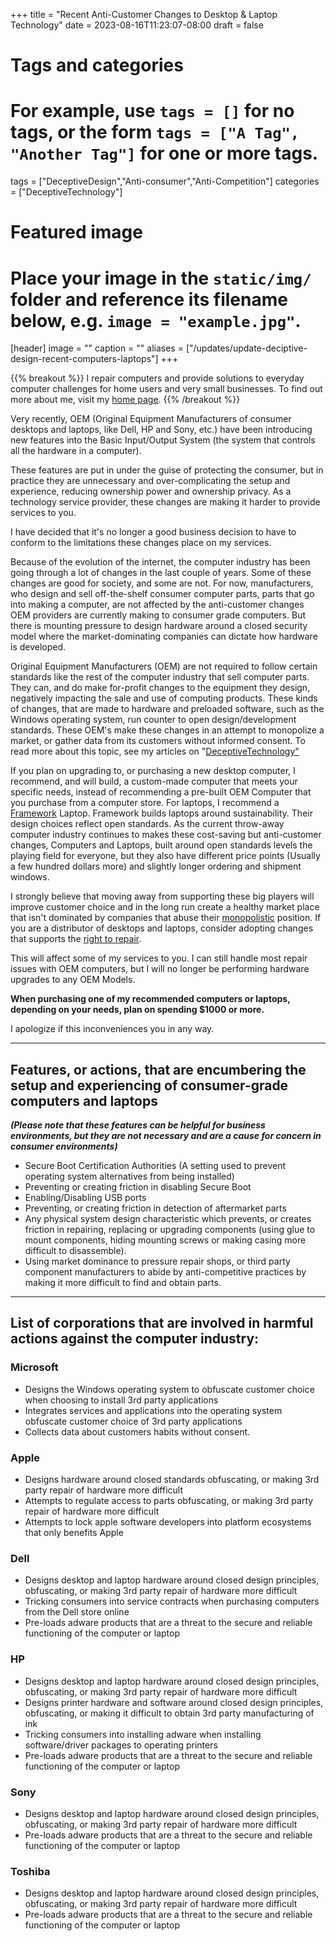 +++
title = "Recent Anti-Customer Changes to Desktop & Laptop Technology"
date = 2023-08-16T11:23:07-08:00
draft = false
# Tags and categories
# For example, use `tags = []` for no tags, or the form `tags = ["A Tag", "Another Tag"]` for one or more tags.
tags = ["DeceptiveDesign","Anti-consumer","Anti-Competition"]
categories = ["DeceptiveTechnology"]

# Featured image
# Place your image in the `static/img/` folder and reference its filename below, e.g. `image = "example.jpg"`.
[header]
image = ""
caption = ""
aliases = ["/updates/update-deciptive-design-recent-computers-laptops"]
+++

{{% breakout %}}
I repair computers and provide solutions to everyday computer challenges for home users and very small businesses. To find out more about me, visit my [home page](https://scottrlarson.com). 
{{% /breakout %}}

Very recently, OEM (Original Equipment Manufacturers of consumer desktops and laptops, like Dell, HP and Sony, etc.) have been introducing new features into the Basic Input/Output System (the system that controls all the hardware in a computer).

These features are put in under the guise of protecting the consumer, but in practice they are unnecessary and over-complicating the setup and experience, reducing ownership power and ownership privacy. As a technology service provider, these changes are making it harder to provide services to you.

I have decided that it's no longer a good business decision to have to conform to the limitations these changes place on my services.

Because of the evolution of the internet, the computer industry has been going through a lot of changes in the last couple of years. Some of these changes are good for society, and some are not. For now, manufacturers, who design and sell off-the-shelf consumer computer parts, parts that go into making a computer, are not affected by the anti-customer changes OEM providers are currently making to consumer grade computers. But there is mounting pressure to design hardware around a closed security model where the market-dominating companies can dictate how hardware is developed.

Original Equipment Manufacturers (OEM) are not required to follow certain standards like the rest of the computer industry that sell computer parts. They can, and do make for-profit changes to the equipment they design, negatively impacting the sale and use of computing products. These kinds of changes, that are made to hardware and preloaded software, such as the Windows operating system, run counter to open design/development standards. These OEM's make these changes in an attempt to monopolize a market, or gather data from its customers without informed consent. To read more about this topic, see my articles on "<a href="https://www.scottrlarson.com/categories/deceptivetechnology/">DeceptiveTechnology"</a>

If you plan on upgrading to, or purchasing a new desktop computer, I recommend, and will build, a custom-made computer that meets your specific needs, instead of recommending a pre-built OEM Computer that you purchase from a computer store. For laptops, I recommend a [Framework](https://frame.work/) Laptop. Framework builds laptops around sustainability. Their design choices reflect open standards. As the current throw-away computer industry continues to makes these cost-saving but anti-customer changes, Computers and Laptops, built around open standards levels the playing field for everyone, but they also have different price points (Usually a few hundred dollars more) and slightly longer ordering and shipment windows. 

I strongly believe that moving away from supporting these big players will improve customer choice and in the long run create a healthy market place that isn't dominated by companies that abuse their [monopolistic](https://www.endcreativemonopolies.com/) position. If you are a distributor of desktops and laptops, consider adopting changes that supports the [right to repair](https://repair.org). 

This will affect some of my services to you. I can still handle most repair issues with OEM computers, but I will no longer be performing hardware upgrades to any OEM Models.

**When purchasing one of my recommended computers or laptops, depending on your needs, plan on spending $1000 or more.**

I apologize if this inconveniences you in any way.

---

## Features, or actions, that are encumbering the setup and experiencing of consumer-grade computers and laptops
***(Please note that these features can be helpful for business environments, but they are not necessary and are a cause for concern in consumer environments)***

- Secure Boot Certification Authorities (A setting used to prevent operating system alternatives from being installed)
- Preventing or creating friction in disabling Secure Boot
- Enabling/Disabling USB ports
- Preventing, or creating friction in detection of aftermarket parts
- Any physical system design characteristic which prevents, or creates friction in repairing, replacing or upgrading components (using glue to mount components, hiding mounting screws or making casing more difficult to disassemble).
- Using market dominance to pressure repair shops, or third party component manufacturers to abide by anti-competitive practices by making it more difficult to find and obtain parts.

---

## List of corporations that are involved in harmful actions against the computer industry:

### Microsoft
- Designs the Windows operating system to obfuscate customer choice when choosing to install 3rd party applications
- Integrates services and applications into the operating system obfuscate customer choice of 3rd party applications
- Collects data about customers habits without consent.

### Apple
- Designs hardware around closed standards obfuscating, or making 3rd party repair of hardware more difficult
- Attempts to regulate access to parts obfuscating, or making 3rd party repair of hardware more difficult
- Attempts to lock apple software developers into platform ecosystems that only benefits Apple

### Dell
- Designs desktop and laptop hardware around closed design principles, obfuscating, or making 3rd party repair of hardware more difficult
- Tricking consumers into service contracts when purchasing computers from the Dell store online
- Pre-loads adware products that are a threat to the secure and reliable functioning of the computer or laptop

### HP
- Designs desktop and laptop hardware around closed design principles, obfuscating, or making 3rd party repair of hardware more difficult
- Designs printer hardware and software around closed design principles, obfuscating, or making it difficult to obtain 3rd party manufacturing of ink
- Tricking consumers into installing adware when installing software/driver packages to operating printers
- Pre-loads adware products that are a threat to the secure and reliable functioning of the computer or laptop

### Sony
- Designs desktop and laptop hardware around closed design principles, obfuscating, or making 3rd party repair of hardware more difficult
- Pre-loads adware products that are a threat to the secure and reliable functioning of the computer or laptop

### Toshiba
- Designs desktop and laptop hardware around closed design principles, obfuscating, or making 3rd party repair of hardware more difficult
- Pre-loads adware products that are a threat to the secure and reliable functioning of the computer or laptop
